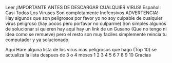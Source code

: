 Leer ¡IMPORTANTE ANTES DE DESCARGAR CUALQUIER VIRUS!
Español:
 Casi Todos Los Viruses Son completamente Inofensivos 
ADVERTENCIA!: Hay algunos que son peligrosos por favor yo no soy culpable de cualquier virus peligroso (hay pocos pero porfavor no culparme) 
Son simples algunos de solucionar si quieren hay aqui hay un link de un Gusano (Que no tengo ni idea como se remueve) pero el resto son muy faciles simplemente reincia tu computador y ya solucionado.

Aqui Hare alguna lista de los virus mas peligrosos que hago (Top 10) se actualiza la lista despues de 3 o 4 meses
1
2
3
4
5
6
7
8
9
10
Gracias
